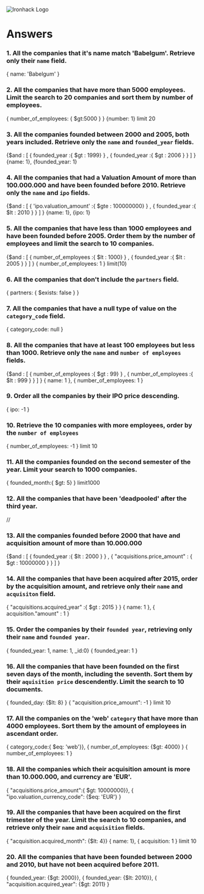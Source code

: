 ![Ironhack Logo](https://i.imgur.com/1QgrNNw.png)

# Answers

### 1. All the companies that it's name match 'Babelgum'. Retrieve only their `name` field.

{ name: 'Babelgum' }

### 2. All the companies that have more than 5000 employees. Limit the search to 20 companies and sort them by **number of employees**.

{ number_of_employees: { \$gt:5000 } }
{number: 1}
limit 20

### 3. All the companies founded between 2000 and 2005, both years included. Retrieve only the `name` and `founded_year` fields.

{$and : [  { founded_year :{ $gt : 1999} } , { founded_year :{ \$gt : 2006 } } ] }
{name: 1}, {founded_year: 1}

### 4. All the companies that had a Valuation Amount of more than 100.000.000 and have been founded before 2010. Retrieve only the `name` and `ipo` fields.

{$and : [  { 'ipo.valuation_amount' :{ $gte : 100000000} } , { founded_year :{ \$lt : 2010 } } ] }
{name: 1}, {ipo: 1}

### 5. All the companies that have less than 1000 employees and have been founded before 2005. Order them by the number of employees and limit the search to 10 companies.

{$and : [  { number_of_employees :{ $lt : 1000} } , { founded_year :{ \$lt : 2005 } } ] }
{ number_of_employees: 1 }
limit(10)

### 6. All the companies that don't include the `partners` field.

{ partners: { \$exists: false } }

### 7. All the companies that have a null type of value on the `category_code` field.

{ category_code: null }

### 8. All the companies that have at least 100 employees but less than 1000. Retrieve only the `name` and `number of employees` fields.

{$and : [  { number_of_employees :{ $gt : 99} } , { number_of_employees :{ \$lt : 999 } } ] }
{ name: 1 }, { number_of_employees: 1 }

### 9. Order all the companies by their IPO price descending.

{ ipo: -1 }

### 10. Retrieve the 10 companies with more employees, order by the `number of employees`

{ number_of_employees: -1 }
limit 10

### 11. All the companies founded on the second semester of the year. Limit your search to 1000 companies.

{ founded_month:{ \$gt: 5} }
limit1000

### 12. All the companies that have been 'deadpooled' after the third year.

//

### 13. All the companies founded before 2000 that have and acquisition amount of more than 10.000.000

{$and : [  { founded_year :{ $lt : 2000 } } , { "acquisitions.price_amount" : { \$gt : 10000000 } } ] }

### 14. All the companies that have been acquired after 2015, order by the acquisition amount, and retrieve only their `name` and `acquisiton` field.

{ "acquisitions.acquired_year" :{ \$gt : 2015 } }
{ name: 1 }, { acquisition."amount" : 1 }

### 15. Order the companies by their `founded year`, retrieving only their `name` and `founded year`.

{ founded_year: 1, name: 1, \_id:0}
{ founded_year: 1 }

### 16. All the companies that have been founded on the first seven days of the month, including the seventh. Sort them by their `aquisition price` descendently. Limit the search to 10 documents.

{ founded_day: {\$lt: 8} }
{ "acquisition.price_amount": -1 }
limit 10

### 17. All the companies on the 'web' `category` that have more than 4000 employees. Sort them by the amount of employees in ascendant order.

{ category_code:{ $eq: 'web'}}, { number_of_employees: {$gt: 4000} }
{ number_of_employees: 1 }

### 18. All the companies which their acquisition amount is more than 10.000.000, and currency are 'EUR'.

{ "acquisitions.price_amount":{ $gt: 10000000}}, { "ipo.valuation_currency_code": {$eq: 'EUR'} }

### 19. All the companies that have been acquired on the first trimester of the year. Limit the search to 10 companies, and retrieve only their `name` and `acquisition` fields.

{ "acquisition.acquired_month": {\$lt: 4}}
{ name: 1}, { acquisition: 1 }
limit 10

### 20. All the companies that have been founded between 2000 and 2010, but have not been acquired before 2011.

{ founded_year: {$gt: 2000}}, { founded_year: {$lt: 2010}}, { "acquisition.acquired_year": {\$gt: 2011} }
